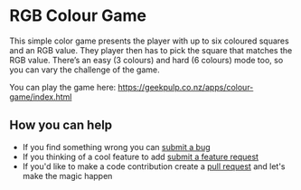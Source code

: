 # RGB Colour Game
This simple color game presents the player with up to six coloured squares and an RGB value. They player then has to pick the square that matches the RGB value. There’s an easy (3 colours) and hard (6 colours) mode too, so you can vary the challenge of the game.

You can play the game here: https://geekpulp.co.nz/apps/colour-game/index.html

## How you can help
* If you find something wrong you can [submit a bug](https://github.com/geekpulp/colour-game/issues/new?assignees=&labels=&template=bug_report.md&title=)
* If you thinking of a cool feature to add [submit a feature request](https://github.com/geekpulp/colour-game/issues/new?assignees=&labels=&template=feature_request.md&title=)
* If you'd like to make a code contribution create a [pull request](https://github.com/geekpulp/colour-game/pulls) and let's make the magic happen
